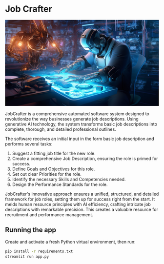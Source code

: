 # Job Crafter

<img src="static/job-crafter.png" width="1024" />

JobCrafter is a comprehensive automated software system designed to revolutionize the way businesses generate job descriptions. Using generative AI technology, the system transforms basic job descriptions into complete, thorough, and detailed professional outlines.

The software receives an initial input in the form basic job description and performs several tasks:

1. Suggest a fitting job title for the new role.
2. Create a comprehensive Job Description, ensuring the role is primed for success.
3. Define Goals and Objectives for this role.
4. Set out clear Priorities for the role.
5. Identify the necessary Skills and Competencies needed.
6. Design the Performance Standards for the role.

JobCrafter's innovative approach ensures a unified, structured, and detailed framework for job roles, setting them up for success right from the start. It melds human resource principles with AI efficiency, crafting intricate job descriptions with remarkable precision. This creates a valuable resource for recruitment and performance management.

## Running the app

Create and activate a fresh Python virtual environment, then run:

```bash
pip install -r requirements.txt
streamlit run app.py
```
